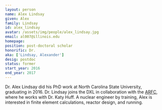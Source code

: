 ```yaml
---
layout: person
name: Alex Lindsay
given: Alex
family: Lindsay
id: alex_lindsay
avatar: /assets/img/people/alex_lindsay.jpg
email: al007@illinois.edu
homepage: 
position: post-doctoral scholar
honorific: Dr.
aka: ['Lindsay, Alexander']
desig: postdoc
status: former
start_year: 2016
end_year: 2017
---
```


Dr. Alex Lindsay did his PhD work at North Carolina State University,
graduating in 2016.  Dr. Lindsay joins the DXL in collaboration with
the <a href="http://arfc.github.io">ARFC</a>, where he works with Dr.
Katy Huff.  A nuclear engineer by training, Alex is interested in
finite element calculations, reactor design, and running.
